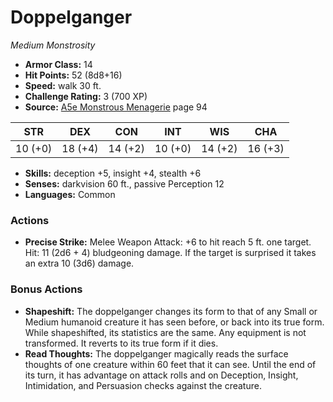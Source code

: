 # Doppelganger

*Medium* *Monstrosity*

- **Armor Class:** 14
- **Hit Points:** 52 (8d8+16)
- **Speed:** walk 30 ft.
- **Challenge Rating:** 3 (700 XP)
- **Source:** [A5e Monstrous Menagerie](https://enpublishingrpg.com/products/level-up-monstrous-menagerie-a5e) page 94

| STR | DEX | CON | INT | WIS | CHA |
| --- | --- | --- | --- | --- | --- |
| 10 (+0) | 18 (+4) | 14 (+2) | 10 (+0) | 14 (+2) | 16 (+3) |

- **Skills:** deception +5, insight +4, stealth +6
- **Senses:** darkvision 60 ft., passive Perception 12
- **Languages:** Common
### Actions
- **Precise Strike:** Melee Weapon Attack: +6 to hit  reach 5 ft.  one target. Hit: 11 (2d6 + 4) bludgeoning damage. If the target is surprised  it takes an extra 10 (3d6) damage.
### Bonus Actions
- **Shapeshift:** The doppelganger changes its form to that of any Small or Medium humanoid creature it has seen before, or back into its true form. While shapeshifted, its statistics are the same. Any equipment is not transformed. It reverts to its true form if it dies.
- **Read Thoughts:** The doppelganger magically reads the surface thoughts of one creature within 60 feet that it can see. Until the end of its turn, it has advantage on attack rolls and on Deception, Insight, Intimidation, and Persuasion checks against the creature.


